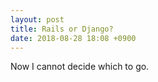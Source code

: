 ```yaml
---
layout: post
title: Rails or Django?
date: 2018-08-28 18:08 +0900
---
```


Now I cannot decide which to go.
